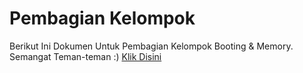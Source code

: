 # Pembagian Kelompok

Berikut Ini Dokumen Untuk Pembagian Kelompok Booting & Memory. Semangat Teman-teman :)
[Klik Disini](asset/pembagian_kelompok.pdf)